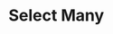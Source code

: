 # Select Many

<!--@include: ./common/no-methods.md -->

<!--@include: ./common/functions.md -->



<!--@include: ./common/event_objects.md -->


<!--@include: ./common/events.md -->